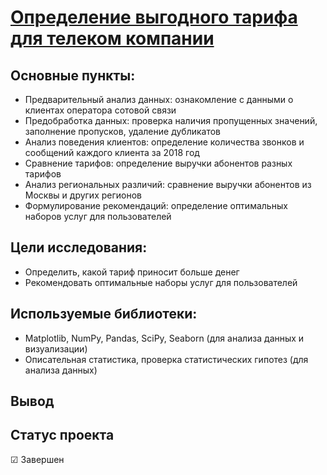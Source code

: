 # [Определение выгодного тарифа для телеком компании](https://github.com/Kibmor/Ramil_Yarullin_data_analyst/blob/main/04.%20%D0%A1%D1%82%D0%B0%D1%82%D0%B8%D1%81%D1%82%D0%B8%D1%87%D0%B5%D1%81%D0%BA%D0%B8%D0%B9%20%D0%B0%D0%BD%D0%B0%D0%BB%D0%B8%D0%B7%20%D0%B4%D0%B0%D0%BD%D0%BD%D1%8B%D1%85/04_Statisticheskij_analiz_dannyh.ipynb)
## Основные пункты:
- Предварительный анализ данных: ознакомление с данными о клиентах оператора сотовой связи
- Предобработка данных: проверка наличия пропущенных значений, заполнение пропусков, удаление дубликатов
- Анализ поведения клиентов: определение количества звонков и сообщений каждого клиента за 2018 год
- Сравнение тарифов: определение выручки абонентов разных тарифов
- Анализ региональных различий: сравнение выручки абонентов из Москвы и других регионов
- Формулирование рекомендаций: определение оптимальных наборов услуг для пользователей

## Цели исследования:
- Определить, какой тариф приносит больше денег
- Рекомендовать оптимальные наборы услуг для пользователей

## Используемые библиотеки:
- Matplotlib, NumPy, Pandas, SciPy, Seaborn  (для анализа данных и визуализации)
- Описательная статистика, проверка статистических гипотез (для анализа данных)
## Вывод

## Статус проекта
☑ Завершен

